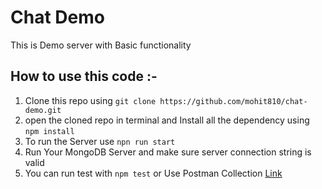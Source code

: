 # Chat Demo

This is Demo server with Basic functionality 

## How to use this code :-
1) Clone this repo using `git clone https://github.com/mohit810/chat-demo.git`
2) open the cloned repo in terminal and Install all the dependency using `npm install`
5) To run the Server use `npn run start`
3) Run Your MongoDB Server and make sure server connection string is valid
4) You can run test with `npm test` or Use Postman Collection [Link](https://github.com/mohit810/chat-demo/blob/main/Chat%20Demo.postman_collection.json)
